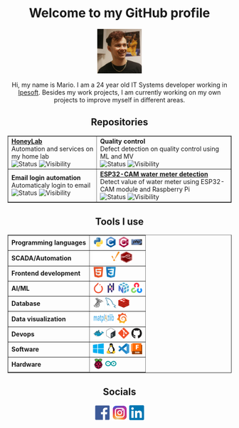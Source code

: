 <div align='center'>
    <div class='heading'>
        <h1>
            Welcome to my GitHub profile
        </h1>
        <img src='./icons/marioqqq.jpg' alt='Profile picture' width='100px;'/>
        <p>Hi, my name is Mario. I am a 24 year old IT Systems developer working in <a href='https://en.ipesoft.com/'>Ipesoft</a>. Besides my work projects, I am currently working on my own projects to improve myself in different areas.</p>
    </div>
    <div class='repositories'>
        <h2>
            Repositories
        </h2>
        <table border='1'>
            <tr>
                <td>
                    <a href='https://github.com/marioqqq/HoneyLab'><b>HoneyLab</b></a><br>
                    Automation and services on my home lab<br>
                    <img src='https://img.shields.io/badge/Status-Almost_done-purple' alt='Status'>
                    <img src='https://img.shields.io/badge/Visibility-Public-gree' alt='Visibility'>
                </td>
                <td>
                    <b>Quality control</b><br>
                    Defect detection on quality control using ML and MV<br>
                    <img src='https://img.shields.io/badge/Status-Done-blue' alt='Status'>
                    <img src='https://img.shields.io/badge/Visibility-Private-red' alt='Visibility'>
                </td>
            </tr>
            <tr>
                <td>
                    <b>Email login automation</b><br>
                    Automaticaly login to email<br>
                    <img src='https://img.shields.io/badge/Status-Done-blue' alt='Status'>
                    <img src='https://img.shields.io/badge/Visibility-Private-red' alt='Visibility'>
                </td>
                <td>
                    <a href='https://github.com/marioqqq/ESP32-CAM-water-meter-detection'><b>ESP32-CAM water meter detection</b></a><br>
                    Detect value of water meter using ESP32-CAM module and Raspberry Pi<br>
                    <img src='https://img.shields.io/badge/Status-Done-blue' alt='Status'>
                    <img src='https://img.shields.io/badge/Visibility-Public-gree' alt='Visibility'>
                </td>
            </tr>
        </table>
    </div>
    <div class = 'additional info'>
        <h2>
            Tools I use
        </h2>
        <table border='1'>
            <tr>
                <td>
                    <b>Programming languages</b><br>
                </td>
                <td>
                    <img src='./icons/python.svg' alt='python' width='25' height='25'/>
                    <img src='./icons/c.svg' alt='c' width='25' height='25'/>
                    <img src='./icons/cplusplus.svg' alt='c++' width='25' height='25'/>
                    <img src='./icons/php.svg' alt='php' width='25' height='25'/>
                </td>
            </tr>
            <tr>
                <td>
                    <b>SCADA/Automation</b><br>
                </td>
                <td>
                    <img src='./icons/ignition.png' alt='ignition' width='60' height='25'/>
                    <img src='./icons/nodered.png' alt='node-red' width='25' height='25'/>
                </td>
            </tr>
            <tr>
                <td>
                    <b>Frontend development</b>
                </td>
                <td>
                    <img src='./icons/html5.svg' alt='html5' width='25' height='25'/>
                    <img src='./icons/css3.svg' alt='css3' width='25' height='25'/>
                </td>
            </tr>
            <tr>
                <td>
                    <b>AI/ML</b>
                </td>
                <td>
                    <img src='./icons/pytorch.svg' alt='pytorch' width='25' height='25'/>
                    <img src='./icons/pandas.svg' alt='pandas' width='25' height='25'/>
                    <img src='./icons/numpy.svg' alt='numpy' width='25' height='25'/>
                    <img src='./icons/opencv.svg' alt='opencv' width='25' height='25'/>
                </td>
            </tr>
            <tr>
                <td>
                    <b>Database</b>
                </td>
                <td>
                    <img src='./icons/mssql.svg' alt='mssql' width='25' height='25'/>
                    <img src='./icons/mysql.svg' alt='mysql' width='25' height='25'/>
                    <img src='./icons/redis.svg' alt='redis' width='25' height='25'/>
                </td>
            </tr>
            <tr>
                <td>
                    <b>Data visualization</b>
                </td>
                <td>
                    <img src='./icons/matplotlib.svg' alt='matplotlib' width='50' height='25'>
                    <img src='./icons/grafana.svg' alt='grafana' width='25' height='25'/>
                </td>
            </tr>
            <tr>
                <td>
                    <b>Devops</b>
                </td>
                <td>
                    <img src='./icons/docker.svg' alt='docker' width='25' height='25'/>
                    <img src='./icons/bash.svg' alt='bash' width='25' height='25'/>
                    <img src='./icons/git.svg' alt='git' width='25' height='25'/>
                    <img src='./icons/github.svg' alt='github' width='25' height='25'/>
                </td>
            </tr>
            <tr>
                <td>
                    <b>Software</b>
                </td>
                <td>
                    <img src='./icons/windows.svg' alt='windows' width='25' height='25'/>
                    <img src='./icons/linux.svg' alt='linux' width='25' height='25'/>
                    <img src='./icons/vscode.svg' alt='vscode' width='25' height='25'/>
                    <img src='./icons/fusion360.png' alt='fusion360' width='25' height='25'/>
                </td>
            </tr>
            <tr>
                <td>
                    <b>Hardware</b>
                </td>
                <td>
                    <img src='./icons/raspberrypi.svg' alt='raspberrypi' width='25' height='25'/>
                    <img src='./icons/arduino.svg' alt='arduino' width='25' height='25'/>
                </td>
        </table>
    </div>
    <div class='socials'>
        <h2>
            Socials
        </h2>
        <a href='https://www.facebook.com/mario.michalik.3/'><img height='35' width='35' src='./icons/facebook.svg' alt='facebook'/></a>
        <a href='https://www.instagram.com/marioqqqb2x2/'><img height='35' width='35' src='./icons/instagram.svg' alt='instagram'/></a>
        <a href='https://www.linkedin.com/in/mario-michalik-110a06243'><img height='35' width='35' src='./icons/linkedin.svg' alt='linkedin'/></i></a>
    </div>
</div>